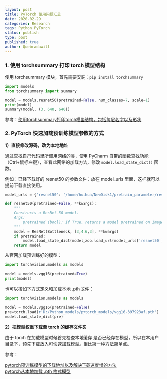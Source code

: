 ```yaml
---
layout: post
title: PyTorch 使用问题汇总
date: 2020-02-29
categories: Research
tags: Python PyTorch
status: publish
type: post
published: true
author: Quebradawill
---
```


### 1. 使用 torchsummary 打印 torch 模型结构

使用 torchsummary 模块，首先需要安装：`pip install torchsummary`

```python
import models
from torchsummary import summary

model = models.resnet50(pretrained=False, num_classes=7, scale=1)
print(model)
summary(model, (3, 640, 640))
```

参考：[使用torchsummary打印torch模型结构，包括每层名字以及形状](https://www.cnblogs.com/ywheunji/p/12368667.html)

### 2. PyTorch 快速加载预训练模型参数的方式

**1）直接修改源码，改为本地地址**

通过查找自己代码里所调用网络的类，使用 PyCharm 自带的函数查找功能（Ctrl+鼠标左键），查看此网络的加载方法，修改 `model.load_state_dict()` 函数。

例如：已经下载好的 resnet50 的参数文件：放在 model_urls 里面，这样就可以提前下载直接使用。

```python
model_urls = {'resnet50': '/home/huihua/NewDisk1/pretrain_parameter/resnet50-19c8e357.pth'}

def resnet50(pretrained=False, **kwargs):
    """
    Constructs a ResNet-50 model.
    Args:
        pretrained (bool): If True, returns a model pretrained on ImageNet.
    """
    model = ResNet(Bottleneck, [3,4,6,3], **kwargs)
    if pretrained:
        model.load_state_dict(model_zoo.load_url(model_urls['resnet50']))
    return model
```
从官网加载预训练好的模型：

```python
import torchvision.models as models
 
model = models.vgg16(pretrained=True)
print(model)
```

也可以按如下方式定义和加载本地 .pth 文件：

```python
import torchvision.models as models
 
model = models.vgg16(pretrained=False)
pre=torch.load(r'D:/Python_models/pytorch_models/vgg16-397923af.pth')
model.load_state_dict(pre)
```

**2）把模型权重下载至 torch 的缓存文件夹**

由于 torch 在加载模型时候首先检查本地缓存	是否已经存在模型，所以在本用户目录下，预先下载放入可快速加载模型。相比第一种方法简单点。

参考：

[pytorch预训练模型的下载地址以及解决下载速度慢的方法](https://www.cnblogs.com/ywheunji/p/10605614.html)<br>[pytorch从本地加载 .pth 格式模型](https://blog.csdn.net/TomorrowAndTuture/article/details/100219240)
